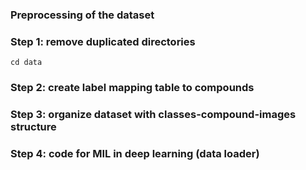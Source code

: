 ### Preprocessing of the dataset

### Step 1: remove duplicated directories

``` 
cd data
```

### Step 2: create label mapping table to compounds


### Step 3: organize dataset with classes-compound-images structure

### Step 4: code for MIL in deep learning (data loader)

